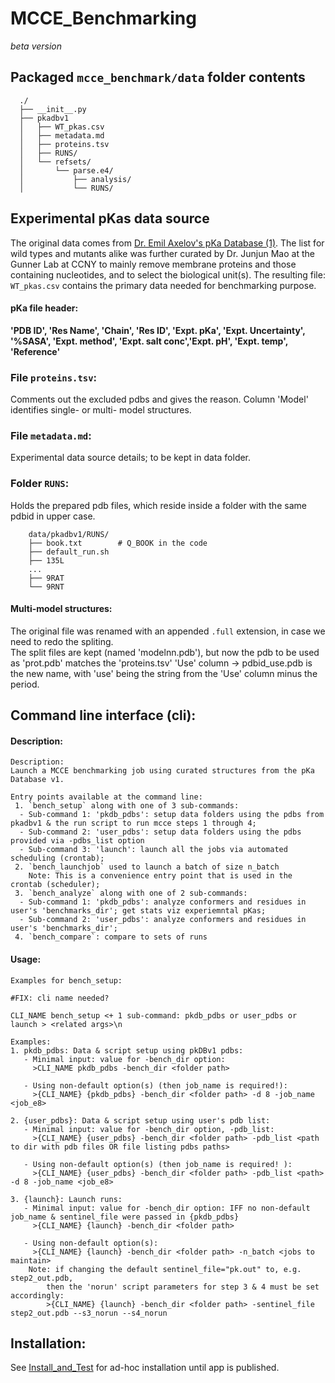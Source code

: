 # MCCE_Benchmarking
_beta version_

## Packaged `mcce_benchmark/data` folder contents
```
  ./
  ├── __init__.py
  ├── pkadbv1
  │   ├── WT_pkas.csv
  │   ├── metadata.md
  │   ├── proteins.tsv
  │   ├── RUNS/
  │   └── refsets/
  │       └── parse.e4/
  │           ├── analysis/
  │           └── RUNS/

```


## Experimental pKas data source
The original data comes from [Dr. Emil Axelov's pKa Database (1)](http://compbio.clemson.edu/lab/software/5/). The list for wild types and mutants alike was further curated by Dr. Junjun Mao at the Gunner Lab at CCNY to
mainly remove membrane proteins and those containing nucleotides, and to select the biological unit(s). The resulting file: `WT_pkas.csv` contains the primary data needed for benchmarking purpose.


#### pKa file header:
**'PDB ID', 'Res Name', 'Chain', 'Res ID', 'Expt. pKa', 'Expt. Uncertainty', '%SASA', 'Expt. method', 'Expt. salt conc','Expt. pH', 'Expt. temp', 'Reference'**

### File `proteins.tsv`:
Comments out the excluded pdbs and gives the reason. Column 'Model' identifies single- or multi- model structures.

### File `metadata.md`:
Experimental data source details; to be kept in data folder.

### Folder `RUNS`:
Holds the prepared pdb files, which reside inside a folder with the same pdbid in upper case.
```
	data/pkadbv1/RUNS/
	├── book.txt		# Q_BOOK in the code
	├── default_run.sh
	├── 135L
	...
	├── 9RAT
	└── 9RNT
```

#### Multi-model structures:
The original file was renamed with an appended `.full` extension, in case we need to redo the spliting.  
The split files are kept (named 'modelnn.pdb'), but now the pdb to be used as 'prot.pdb' matches the 'proteins.tsv'
'Use' column -> pdbid_use.pdb is the new name, with 'use' being the string from the 'Use' column minus the period.


## Command line interface (cli):
#### Description:
```
Description:
Launch a MCCE benchmarking job using curated structures from the pKa Database v1.

Entry points available at the command line:
 1. `bench_setup` along with one of 3 sub-commands:
  - Sub-command 1: 'pkdb_pdbs': setup data folders using the pdbs from pkadbv1 & the run script to run mcce steps 1 through 4;
  - Sub-command 2: 'user_pdbs': setup data folders using the pdbs provided via -pdbs_list option
  - Sub-command 3: 'launch': launch all the jobs via automated scheduling (crontab);
 2. `bench_launchjob` used to launch a batch of size n_batch
    Note: This is a convenience entry point that is used in the crontab (scheduler);
 3. `bench_analyze` along with one of 2 sub-commands:
  - Sub-command 1: 'pkdb_pdbs': analyze conformers and residues in user's 'benchmarks_dir'; get stats viz experiemntal pKas;
  - Sub-command 2: 'user_pdbs': analyze conformers and residues in user's 'benchmarks_dir';
 4. `bench_compare`: compare to sets of runs
```

#### Usage:
```
Examples for bench_setup:

#FIX: cli name needed?

CLI_NAME bench_setup <+ 1 sub-command: pkdb_pdbs or user_pdbs or launch > <related args>\n

Examples:
1. pkdb_pdbs: Data & script setup using pkDBv1 pdbs:
   - Minimal input: value for -bench_dir option:
     >CLI_NAME pkdb_pdbs -bench_dir <folder path>

   - Using non-default option(s) (then job_name is required!):
     >{CLI_NAME} {pkdb_pdbs} -bench_dir <folder path> -d 8 -job_name <job_e8>

2. {user_pdbs}: Data & script setup using user's pdb list:
   - Minimal input: value for -bench_dir option, -pdb_list:
     >{CLI_NAME} {user_pdbs} -bench_dir <folder path> -pdb_list <path to dir with pdb files OR file listing pdbs paths>

   - Using non-default option(s) (then job_name is required! ):
     >{CLI_NAME} {user_pdbs} -bench_dir <folder path> -pdb_list <path> -d 8 -job_name <job_e8>

3. {launch}: Launch runs:
   - Minimal input: value for -bench_dir option: IFF no non-default job_name & sentinel_file were passed in {pkdb_pdbs}
     >{CLI_NAME} {launch} -bench_dir <folder path>

   - Using non-default option(s):
     >{CLI_NAME} {launch} -bench_dir <folder path> -n_batch <jobs to maintain>
    Note: if changing the default sentinel_file="pk.out" to, e.g. step2_out.pdb,
        then the 'norun' script parameters for step 3 & 4 must be set accordingly:
        >{CLI_NAME} {launch} -bench_dir <folder path> -sentinel_file step2_out.pdb --s3_norun --s4_norun
```


## Installation:

See [Install_and_Test](./Install_and_Test.txt) for ad-hoc installation until app is published.

